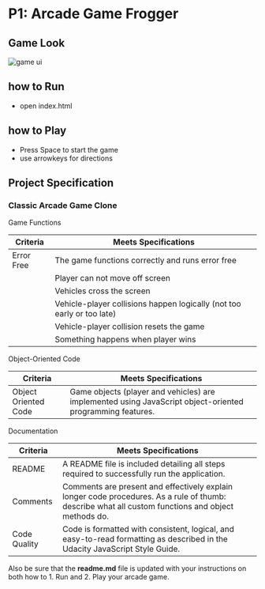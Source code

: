 # P1: Arcade Game Frogger

## Game Look
![game ui](https://github.com/UndreamtMayhem/Udacity-Front-End-Web-Development/blob/master/P3%20ARCADE%20GAME%20Frogger/gameui.PNG)

## how to Run
- open index.html
## how to Play
- Press Space to start the game
- use arrowkeys for directions

## Project Specification

### Classic Arcade Game Clone

Game Functions
	


|  Criteria   | Meets Specifications                              |  
|-------------|---------------------------------------------------|
|  Error Free | The game functions correctly and runs error free  |   
|             | Player can not move off screen |
|             |  Vehicles cross the screen |
|             | Vehicle-player collisions happen logically (not too early or too late)|
|             | Vehicle-player collision resets the game|
|             | Something happens when player wins|
    



Object-Oriented Code

|  Criteria             | Meets Specifications                                                                          |  
|-----------------------|-----------------------------------------------------------------------------------------------|
|  Object Oriented Code | Game objects (player and vehicles) are implemented using JavaScript object-oriented programming features. |   




Documentation

|  Criteria     | Meets Specifications                              |  
|---------------|---------------------------------------------------|
|  README       | A README file is included detailing all steps required to successfully run the application.  |   
|  Comments     | Comments are present and effectively explain longer code procedures. As a rule of thumb: describe what all custom functions and object methods do. |
|  Code Quality |  Code is formatted with consistent, logical, and easy-to-read formatting as described in the Udacity JavaScript Style Guide. |



Also be sure that the **readme.md** file is updated with your instructions on both how to 1. Run and 2. Play your arcade game.
